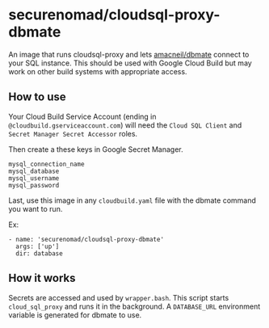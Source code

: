 # securenomad/cloudsql-proxy-dbmate

An image that runs cloudsql-proxy and lets [amacneil/dbmate](https://github.com/amacneil/dbmate) connect to your SQL instance. This should be used with Google Cloud Build but may work on other build systems with appropriate access.

## How to use

Your Cloud Build Service Account (ending in `@cloudbuild.gserviceaccount.com`) will need the `Cloud SQL Client` and `Secret Manager Secret Accessor` roles.

Then create a these keys in Google Secret Manager.

```
mysql_connection_name
mysql_database
mysql_username
mysql_password
```

Last, use this image in any `cloudbuild.yaml` file with the dbmate command you want to run.

Ex:

```
- name: 'securenomad/cloudsql-proxy-dbmate'
  args: ['up']
  dir: database
```

## How it works

Secrets are accessed and used by `wrapper.bash`. This script starts `cloud_sql_proxy` and runs it in the background. A `DATABASE_URL` environment variable is generated for dbmate to use.
